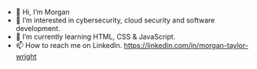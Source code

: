 - 👋 Hi, I’m Morgan
- 👀 I’m interested in cybersecurity, cloud security and software development. 
- 🌱 I’m currently learning HTML, CSS & JavaScript. 
- 📫 How to reach me on LinkedIn. https://linkedin.com/in/morgan-taylor-wright
